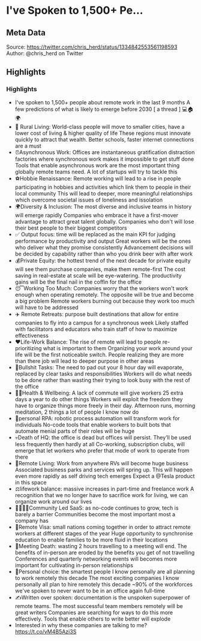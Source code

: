 # I've Spoken to 1,500+ Pe...

## Meta Data

Source:  https://twitter.com/chris_herd/status/1334842553561198593 
Author: @chris_herd on Twitter

## Highlights

### Highlights

- I've spoken to 1,500+ people about remote work in the last 9 months 
  A few predictions of what is likely to emerge before 2030
  [ a thread ] 💻🏠🌍
- 🚜 Rural Living: World-class people will move to smaller cities, have a lower cost of living & higher quality of life
  These regions must innovate quickly to attract that wealth. Better schools, faster internet connections are a must
- ⏰Asynchronous Work: Offices are instantaneous gratification distraction factories where synchronous work makes it impossible to get stuff done
  Tools that enable asynchronous work are the most important thing globally remote teams need. A lot of startups will try to tackle this
- ⚽️Hobbie Renaissance: Remote working will lead to a rise in people participating in hobbies and activities which link them to people in their local community
  This will lead to deeper, more meaningful relationships which overcome societal issues of loneliness and issolation
- 🌍Diversity & Inclusion: The most diverse and inclusive teams in history will emerge rapidly
  Companies who embrace it have a first-mover advantage to attract great talent globally. Companies who don't will lose their best people to their biggest competitors
- ✅ Output focus: time will be replaced as the main KPI for judging performance by productivity and output
  Great workers will be the ones who deliver what they promise consistently
  Advancement decisions will be decided by capability rather than who you drink beer with after work
- 💰Private Equity: the hottest trend of the next decade for private equity will see them purchase companies, make them remote-first
  The cost saving in real-estate at scale will be eye-watering. The productivity gains will be the final nail in the coffin for the office
- 😴Working Too Much: Companies worry that the workers won't work enough when operating remotely.
  The opposite will be true and become a big problem
  Remote workers burning out because they work too much will have to be addressed
- ✈️ Remote Retreats: purpose built destinations that allow for entire companies to fly into a campus for a synchronous week
  Likely staffed with facilitators and educators who train staff of how to maximize effectiveness
- ❤️Life-Work Balance: The rise of remote will lead to people re-prioritizing what is important to them
  Organizing your work around your life will be the first noticeable switch. People realizing they are more than there job will lead to deeper purpose in other areas
- 💩Bullshit Tasks: The need to pad out your 8 hour day will evaporate, replaced by clear tasks and responsibilities
  Workers will do what needs to be done rather than wasting their trying to look busy with the rest of the office
- 🧘‍♀️Health & Wellbeing: A lack of commute will give workers 25 extra days a year to do other things
  Workers will exploit the freedom they have to organize things more freely in their day. Afternoon runs, morning meditation, 2 things a lot of people I know now do
- 🤖personal RPA: robotic process automation will transform work for individuals 
  No-code tools that enable workers to built bots that automate menial parts of their roles will be huge
- 💀Death of HQ: the office is dead but offices will persist. They’ll be used less frequently then hardly at all
  Co-working, subscription clubs, will emerge that let workers who prefer that mode of work to operate from there
- 🚐Remote Living: Work from anywhere RVs will become huge business
  Associated business parks and services will spring up. This will happen even more rapidly as self driving tech emerges
  Expect a @Tesla product in this space
- ⚖️lifework balance: massive increases in part-time and freelance work
  A recognition that we no longer have to sacrifice work for living, we can organize work around our lives
- 👨‍👩‍👧‍👦Community Led SaaS: as no-code continues to grow, tech is barely a barrier 
  Communities become the most important most a company has
- 🎫Remote Visa: small nations coming together in order to attract remote workers at different stages of the year
  Huge opportunity to synchronise education to enable families to be more fluid in their locations
- 🛑Meeting Death: wasting 2 hours travelling to a meeting will end. The benefits of in-person are eroded by the benefits you get of not travelling 
  Conferences and quarterly networking events will becomes more important for cultivating in-person relationships
- 💃Personal choice: the smartest people I know personally are all planning to work remotely this decade
  The most exciting companies I know personally all plan to hire remotely this decade
  ~90% of the workforces we've spoken to never want to be in an office again full-time
- ✍️Written over spoken: documentation is the unspoken superpower of remote teams. The most successful team members remotely will be great writers
  Companies are searching for ways to do this more effectively. Tools that enable others to write better will explode
- Interested in why these companies are talking to me?
  https://t.co/vM4B5Azi3S
